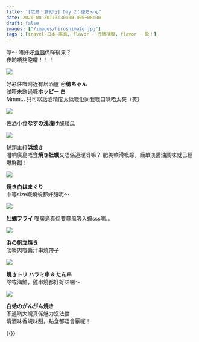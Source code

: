 ```yaml
---
title: '[広島！食紀行] Day 2：徳ちゃん'
date: 2020-08-30T13:30:00.000+08:00
draft: false
images: ["/images/hiroshima2g.jpg"]
tags : [travel-日本-廣島, flavor - 行膳積腹, flavor - 飲！]
---
```


嗱～ 唔好好[食癲](https://hidie.net/hiroshima2e/)係咩後果？  
夜啲唔夠飽囉！！！  

![](/images/hiroshima2g1.jpg)

好彩住嘅附近有居酒屋 ＠**徳ちゃん**  
試吓未飲過嘅**ホッピー 白**  
Mmm... 只可以話酒精度太低嘅佢同我嘅口味唔太夾（笑）  

![](/images/hiroshima2g2.jpg)

佐酒小食**なすの浅漬け**醃矮瓜  

![](/images/hiroshima2g3.jpg)

舖頭主打**浜焼き**  
咁响廣島唔食**焼き牡蠣**又唔係道理呀嘛？
肥美軟滑嘅蠔，簡單淡醬油調味就已經爆鮮甜！  

![](/images/hiroshima2g4.jpg)

**焼き白はまぐり**  
中等size嘅燒蜆都好甜呢～  

![](/images/hiroshima2g5.jpg)

**牡蠣フライ**
嚟廣島真係要暴風吸入蠔sss嘛...

![](/images/hiroshima2g6.jpg)

**浜の帆立焼き**  
啖啖肉嘅醬汁串燒帶子

![](/images/hiroshima2g7.jpg)

**焼きトリ ハラミ串 & たん串**  
除咗海鮮，雞串燒都好好味㗎～

![](/images/hiroshima2g8.jpg)

**白蛤のがんがん焼き**  
不過啲大蜆真係魅力沒法擋  
清酒味香蜆味甜，點食都唔會厭呢！
  
  
  
{{<hiroshima>}}
